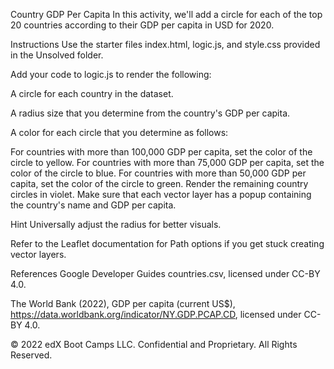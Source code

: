Country GDP Per Capita
In this activity, we'll add a circle for each of the top 20 countries according to their GDP per capita in USD for 2020.

Instructions
Use the starter files index.html, logic.js, and style.css provided in the Unsolved folder.

Add your code to logic.js to render the following:

A circle for each country in the dataset.

A radius size that you determine from the country's GDP per capita.

A color for each circle that you determine as follows:

For countries with more than 100,000 GDP per capita, set the color of the circle to yellow.
For countries with more than 75,000 GDP per capita, set the color of the circle to blue.
For countries with more than 50,000 GDP per capita, set the color of the circle to green.
Render the remaining country circles in violet.
Make sure that each vector layer has a popup containing the country's name and GDP per capita.

Hint
Universally adjust the radius for better visuals.

Refer to the Leaflet documentation for Path options if you get stuck creating vector layers.

References
Google Developer Guides countries.csv, licensed under CC-BY 4.0.

The World Bank (2022), GDP per capita (current US$), https://data.worldbank.org/indicator/NY.GDP.PCAP.CD, licensed under CC-BY 4.0.

© 2022 edX Boot Camps LLC. Confidential and Proprietary. All Rights Reserved.

